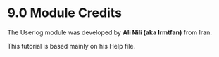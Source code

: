 # 9.0 Module Credits

The Userlog module was developed by **Ali Nili (aka Irmtfan)** from Iran. 

This tutorial is based mainly on his Help file.